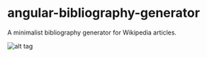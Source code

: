 # angular-bibliography-generator
A minimalist bibliography generator for Wikipedia articles.

![alt tag](https://cloud.githubusercontent.com/assets/15108927/19015698/d16fae06-8826-11e6-8f8b-82e572ebe6e9.png)
